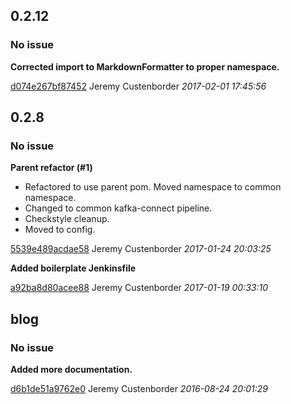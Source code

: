 ## 0.2.12
### No issue

**Corrected import to MarkdownFormatter to proper namespace.**


[d074e267bf87452](https://github.com/jcustenborder/kafka-connect-twitter/commit/d074e267bf87452) Jeremy Custenborder *2017-02-01 17:45:56*


## 0.2.8
### No issue

**Parent refactor (#1)**

* Refactored to use parent pom. Moved namespace to common namespace.
* Changed to common kafka-connect pipeline.
* Checkstyle cleanup.
* Moved to config.

[5539e489acdae58](https://github.com/jcustenborder/kafka-connect-twitter/commit/5539e489acdae58) Jeremy Custenborder *2017-01-24 20:03:25*

**Added boilerplate Jenkinsfile**


[a92ba8d80acee88](https://github.com/jcustenborder/kafka-connect-twitter/commit/a92ba8d80acee88) Jeremy Custenborder *2017-01-19 00:33:10*


## blog
### No issue

**Added more documentation.**


[d6b1de51a9762e0](https://github.com/jcustenborder/kafka-connect-twitter/commit/d6b1de51a9762e0) Jeremy Custenborder *2016-08-24 20:01:29*


